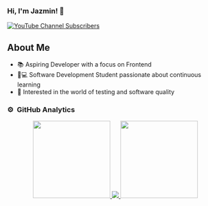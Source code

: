 ### Hi, I'm Jazmin! 👋


[![YouTube Channel Subscribers](https://img.shields.io/youtube/channel/subscribers/UC63g1mp7Zern61X-UYR91Hw?style=social)](https://youtube.com/@jazminpacheco9158?sub_confirmation=1)




## About Me

- 📚 Aspiring Developer with a focus on Frontend
- 👩💻 Software Development Student passionate about continuous learning
- 🧪 Interested in the world of testing and software quality


<!--
**jyusara/jyusara** is a ✨ _special_ ✨ repository because its `README.md` (this file) appears on your GitHub profile.

Here are some ideas to get you started:

- 🔭 I’m currently working on ...
- 🌱 I’m currently learning ...
- 👯 I’m looking to collaborate on ...
- 🤔 I’m looking for help with ...
- 💬 Ask me about ...
- 📫 How to reach me: ...
- 😄 Pronouns: ...
- ⚡ Fun fact: ...
-->

### ⚙️ &nbsp;GitHub Analytics

<p align="center">
<a href="https://github.com/jyusara">
  <img height="180em" src="https://github-readme-stats-eight-theta.vercel.app/api?username=jyusara&show_icons=true&theme=algolia&include_all_commits=true&count_private=true"/>
  <img src="https://github-readme-stats.vercel.app/api/top-langs/?username=jyusara&layout=donut"/>
  <img height="180em" src="https://github-readme-stats-eight-theta.vercel.app/api/top-langs/?username=jyusara&layout=compact&langs_count=8&theme=algolia"/>
</a>
</p>
